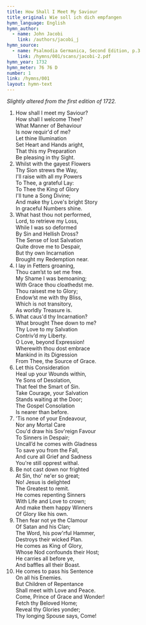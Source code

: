 ```yaml
---
title: How Shall I Meet My Saviour
title_original: Wie soll ich dich empfangen
hymn_language: English
hymn_author: 
  - name: John Jacobi
    link: /authors/jacobi_j
hymn_source: 
  - name: Psalmodia Germanica, Second Edition, p.3
    link: /hymns/001/scans/jacobi-2.pdf
hymn_year: 1732
hymn_meter: 76 76 D
number: 1
link: /hymns/001
layout: hymn-text
---
```


*Slightly altered from the first edition of 1722.*

1. How shall I meet my Saviour?  
   How shall I welcome Thee?  
   What Manner of Behaviour  
   Is now requir'd of me?  
   Let thine Illumination  
   Set Heart and Hands aright,  
   That this my Preparation  
   Be pleasing in thy Sight.
2. Whilst with the gayest Flowers  
   Thy Sion strews the Way,  
   I'll raise with all my Powers  
   To Thee, a grateful Lay:  
   To Thee the King of Glory  
   I'll tune a Song Divine;  
   And make thy Love's bright Story  
   In graceful Numbers shine.
3. What hast thou not performed,  
   Lord, to retrieve my Loss,  
   While I was so deformed  
   By Sin and Hellish Dross?  
   The Sense of lost Salvation  
   Quite drove me to Despair,  
   But thy own Incarnation  
   Brought my Redemption near.
4. I lay in Fetters groaning,  
   Thou cam’st to set me free.  
   My Shame I was bemoaning;  
   With Grace thou cloathedst me.  
   Thou raisest me to Glory;  
   Endow’st me with thy Bliss,  
   Which is not transitory,  
   As worldly Treasure is.
5. What caus'd thy Incarnation?  
   What brought Thee down to me?  
   Thy Love to my Salvation  
   Contriv’d my Liberty.  
   O Love, beyond Expression!  
   Wherewith thou dost embrace  
   Mankind in its Digression  
   From Thee, the Source of Grace.
6. Let this Consideration  
   Heal up your Wounds within,  
   Ye Sons of Desolation,  
   That feel the Smart of Sin.  
   Take Courage, your Salvation  
   Stands waiting at the Door;  
   The Gospel Consolation  
   Is nearer than before.
7. 'Tis none of your Endeavour,  
   Nor any Mortal Care  
   Cou'd draw his Sov'reign Favour  
   To Sinners in Despair;  
   Uncall’d he comes with Gladness  
   To save you from the Fall,  
   And cure all Grief and Sadness  
   You're still opprest withal.
8. Be not cast down nor frighted  
   At Sin, tho' ne'er so great;  
   No! Jesus is delighted  
   The Greatest to remit.  
   He comes repenting Sinners  
   With Life and Love to crown;  
   And make them happy Winners  
   Of Glory like his own.
9. Then fear not ye the Clamour  
   Of Satan and his Clan;  
   The Word, his pow'rful Hammer,  
   Destroys their wicked Plan.  
   He comes as King of Glory,  
   Whose Nod confounds their Host;  
   He carries all before ye,  
   And baffles all their Boast.
10. He comes to pass his Sentence  
  On all his Enemies.  
  But Children of Repentance  
  Shall meet with Love and Peace.  
  Come, Prince of Grace and Wonder!  
  Fetch thy Beloved Home;  
  Reveal thy Glories yonder;  
  Thy longing Spouse says, Come!
